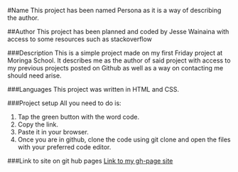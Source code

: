 #Name
This project has been named   Persona as it is a way of describing the author.

##Author
This project has been planned and coded by  Jesse Wainaina with access to some resources such as stackoverflow

###Description
This is a simple project made on my first Friday project at Moringa School. It describes me as the author of said project with access to my previous projects posted on Github as well as a way on contacting me should need arise.

###Languages
This project was written in HTML and CSS.

###Project setup
All you need to do is:
1. Tap the green button with the word code.
2. Copy the link.
3. Paste it in your browser.
4. Once you are in github, clone the code using git clone and open the files with your preferred code editor.

###Link to site on git hub pages
<a href="https://wain-aina.github.io/Portof/">Link to my gh-page site</a>
